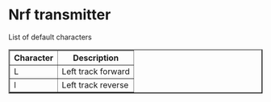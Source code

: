 <h1>Nrf transmitter</h1>
List of default characters
<table border="2px solid">
<tr><th>Character</th><th>Description</th></tr>
<tr><td>L</td><td>Left track forward</td></tr>
<tr><td>l</td><td>Left track reverse</td></tr>
</table>